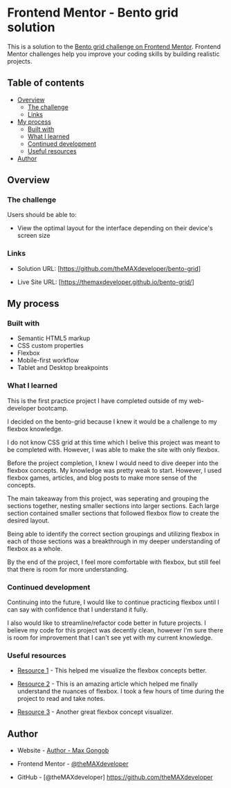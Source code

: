 # Frontend Mentor - Bento grid solution

This is a solution to the [Bento grid challenge on Frontend Mentor](https://www.frontendmentor.io/challenges/bento-grid-RMydElrlOj). Frontend Mentor challenges help you improve your coding skills by building realistic projects. 

## Table of contents

- [Overview](#overview)
  - [The challenge](#the-challenge)
  - [Links](#links)
- [My process](#my-process)
  - [Built with](#built-with)
  - [What I learned](#what-i-learned)
  - [Continued development](#continued-development)
  - [Useful resources](#useful-resources)
- [Author](#author)

## Overview

### The challenge

Users should be able to:

- View the optimal layout for the interface depending on their device's screen size

### Links

- Solution URL: [https://github.com/theMAXdeveloper/bento-grid]

- Live Site URL: [https://themaxdeveloper.github.io/bento-grid/]
## My process

### Built with

- Semantic HTML5 markup
- CSS custom properties
- Flexbox
- Mobile-first workflow
- Tablet and Desktop breakpoints

### What I learned

This is the first practice project I have completed outside of my web-developer bootcamp.

I decided on the bento-grid because I knew it would be a challenge to my flexbox knowledge. 

I do not know CSS grid at this time which I belive this project was meant to be completed with. However, I was able to make the site with only flexbox. 

Before the project completion, I knew I would need to dive deeper into the flexbox concepts. My knowledge was pretty weak to start. However, I used flexbox games, articles, and blog posts to make more sense of the concepts.

The main takeaway from this project, was seperating and grouping the sections together, nesting smaller sections into larger sections. Each large section contained smaller sections that followed flexbox flow to create the desired layout. 

Being able to identify the correct section groupings and utilizing flexbox in each of those sections was a breakthrough in my deeper understanding of flexbox as a whole.   

By the end of the project, I feel more comfortable with flexbox, but still feel that there is room for more understanding. 

### Continued development

Continuing into the future, I would like to continue practicing flexbox until I can say with confidence that I understand it fully. 

I also would like to streamline/refactor code better in future projects. I believe my code for this project was decently clean, however I'm sure there is room for improvement that I can't see yet with my current knowledge.  

### Useful resources

- [Resource 1](https://flexboxfroggy.com/) - This helped me visualize the flexbox concepts better.

- [Resource 2](https://www.joshwcomeau.com/css/interactive-guide-to-flexbox/) - This is an amazing article which helped me finally understand the nuances of flexbox. I took a few hours of time during the project to read and take notes.

- [Resource 3](https://codepen.io/enxaneta/full/adLPwv/) - Another great flexbox concept visualizer. 

## Author

- Website - [Author - Max Gongob](https://themaxdeveloper.github.io/bento-grid/)

- Frontend Mentor - [@theMAXdeveloper](https://www.frontendmentor.io/profile/theMAXdeveloper)

- GitHub - [@theMAXdeveloper] https://github.com/theMAXdeveloper

